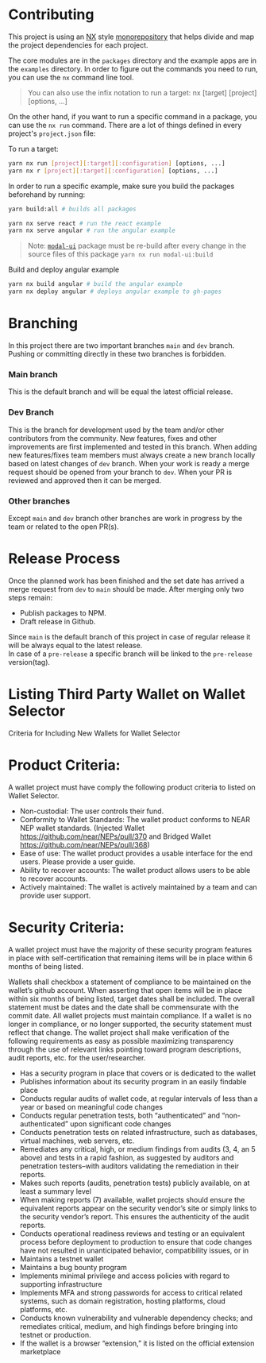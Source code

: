 # Contributing

This project is using an [NX](https://nx.dev) style [monorepository](https://monorepo.tools) that helps divide and map the project dependencies for each project.

The core modules are in the `packages` directory and the example apps are in the `examples` directory. In order to figure out the commands you need to run, you can use the `nx` command line tool.

> You can also use the infix notation to run a target:
 nx [target] [project] [options, ...]

On the other hand, if you want to run a specific command in a package, you can use the `nx run` command. There are a lot of things defined in every project's `project.json` file:

To run a target:    
```bash
yarn nx run [project][:target][:configuration] [options, ...]
yarn nx r [project][:target][:configuration] [options, ...]
```

In order to run a specific example, make sure you build the packages beforehand by running:

```bash
yarn build:all # builds all packages

yarn nx serve react # run the react example
yarn nx serve angular # run the angular example
```

> Note: [`modal-ui`](/packages/modal-ui) package must be re-build after every change in the source files of this package `yarn nx run modal-ui:build`


Build and deploy angular example

```bash
yarn nx build angular # build the angular example
yarn nx deploy angular # deploys angular example to gh-pages
```


# Branching

In this project there are two important branches `main` and `dev` branch. Pushing or committing directly in these two branches is forbidden.

### Main branch

This is the default branch and will be equal the latest official release.

### Dev Branch

This is the branch for development used by the team and/or other contributors from the community.
New features, fixes and other improvements are first implemented and tested in this
branch.
When adding new features/fixes team members must always create a new branch locally based on latest changes of `dev` branch.
When your work is ready a merge request should be opened from your branch to `dev`. When your PR is reviewed and approved then it can be merged.

### Other branches

Except `main` and `dev` branch other branches are work in progress by the team or related to the open PR(s).

# Release Process

Once the planned work has been finished and the set date has arrived a merge request from `dev` to `main` should be made.
After merging only two steps remain:</br>
 - Publish packages to NPM.
 - Draft release in Github.

Since `main` is the default branch of this project in case of regular release it will be always equal to the latest release.</br> In case of a `pre-release`  a specific branch will be linked to the `pre-release` version(tag).

# Listing Third Party Wallet on Wallet Selector

Criteria for Including New Wallets for Wallet Selector

# Product Criteria:

A wallet project must have comply the following product criteria to listed on Wallet Selector.

- Non-custodial: The user controls their fund.
- Conformity to Wallet Standards: The wallet product conforms to NEAR NEP wallet standards. (Injected Wallet https://github.com/near/NEPs/pull/370 and  Bridged Wallet https://github.com/near/NEPs/pull/368)
- Ease of use: The wallet product provides a usable interface for the end users. Please provide a user guide.
- Ability to recover accounts: The wallet product allows users to be able to recover accounts.
- Actively maintained: The wallet is actively maintained by a team and can provide user support. 

# Security Criteria:

A wallet project must have the majority of these security program features in place with self-certification that remaining items will be in place within 6 months of being listed.

Wallets shall checkbox a statement of compliance to be maintained on the wallet’s github account.  When asserting that open items will be in place within six months of being listed, target dates shall be included. The overall statement must be dates and the date shall be commensurate with the commit date.  All wallet projects must maintain compliance. If a wallet is no longer in compliance, or no longer supported, the security statement must reflect that change. The wallet project shall make verification of the following requirements as easy as possible maximizing transparency through the use of relevant links pointing toward program descriptions, audit reports, etc. for the user/researcher.

- Has a security program in place that covers or is dedicated to the wallet
- Publishes information about its security program in an easily findable place
- Conducts regular audits of wallet code, at regular intervals of less than a year or based on meaningful code changes
- Conducts regular penetration tests, both “authenticated” and “non-authenticated” upon significant code changes
- Conducts penetration tests on related infrastructure, such as databases, virtual machines, web servers, etc.
- Remediates any critical, high, or medium findings from audits (3, 4, an 5 above) and tests in a rapid fashion, as suggested by auditors and penetration testers–with auditors validating the remediation in their reports.
- Makes such reports (audits, penetration tests) publicly available, on at least a summary level
- When making reports (7) available, wallet projects should ensure the equivalent reports appear on the security vendor’s site or simply links to the security vendor’s report. This ensures the authenticity of the audit reports.
- Conducts operational readiness reviews and testing or an equivalent process before deployment to production to ensure that code changes have not resulted in unanticipated behavior, compatibility issues, or in
- Maintains a testnet wallet
- Maintains a bug bounty program
- Implements minimal privilege and access policies with regard to supporting infrastructure
- Implements MFA and strong passwords for access to critical related systems, such as domain registration, hosting platforms, cloud platforms, etc.
- Conducts known vulnerability and vulnerable dependency checks; and remediates critical, medium, and high findings before bringing into testnet or production.
- If the wallet is a  browser “extension,” it is listed on the official extension marketplace
